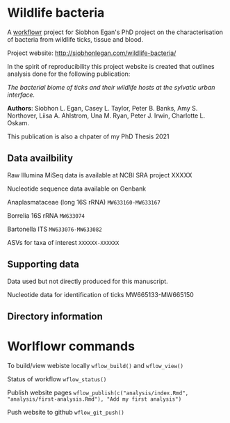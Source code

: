 # Wildlife bacteria

A [workflowr](https://github.com/jdblischak/workflowr) project for Siobhon Egan's PhD project on the characterisation of bacteria from wildlife ticks, tissue and blood.

Project website: http://siobhonlegan.com/wildlife-bacteria/

In the spirit of reproducibility this project website is created that outlines analysis done for the following publication:

*The bacterial biome of ticks and their wildlife hosts at the sylvatic urban interface.* 

**Authors**: Siobhon L. Egan, Casey L. Taylor, Peter B. Banks, Amy S. Northover, Liisa A. Ahlstrom, Una M. Ryan, Peter J. Irwin, Charlotte L. Oskam. 

This publication is also a chpater of my PhD Thesis 2021

## Data availbility

Raw Illumina MiSeq data is available at NCBI SRA project XXXXX

Nucleotide sequence data available on Genbank

Anaplasmataceae (long 16S rRNA) 
`MW633160-MW633167`

Borrelia 16S rRNA
`MW633074`

Bartonella ITS
`MW633076-MW633082`

ASVs for taxa of interest
`XXXXXX-XXXXXX`

## Supporting data

Data used but not directly produced for this manuscript.

Nucleotide data for identification of ticks
MW665133-MW665150

## Directory information


# Worlflowr commands 

To build/view webiste locally
`wflow_build()` and `wflow_view()`

Status of workflow
`wflow_status()`

Publish website pages
`wflow_publish(c("analysis/index.Rmd", "analysis/first-analysis.Rmd"), "Add my first analysis")`

Push website to github
`wflow_git_push()`
